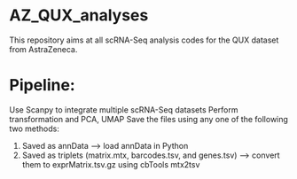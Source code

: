 # AZ_QUX_analyses

This repository aims at all scRNA-Seq analysis codes for the QUX dataset from AstraZeneca.

# Pipeline:
Use Scanpy to integrate multiple scRNA-Seq datasets
Perform transformation and PCA, UMAP
Save the files using any one of the following two methods:
1. Saved as annData --> load annData in Python
2. Saved as triplets (matrix.mtx, barcodes.tsv, and genes.tsv) --> convert them to exprMatrix.tsv.gz using cbTools mtx2tsv
